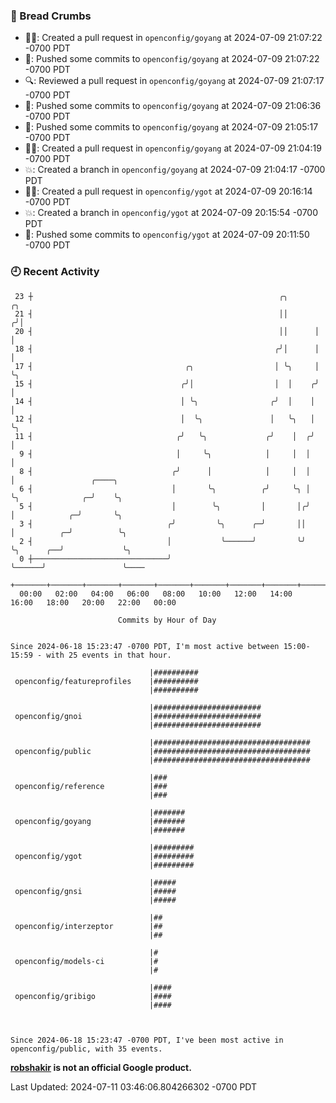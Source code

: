 ### 🍞 Bread Crumbs

 * ✍🏼: Created a pull request in `openconfig/goyang` at 2024-07-09 21:07:22 -0700 PDT
 * 🚢: Pushed some commits to `openconfig/goyang` at 2024-07-09 21:07:22 -0700 PDT
 * 🔍: Reviewed a pull request in  `openconfig/goyang` at 2024-07-09 21:07:17 -0700 PDT
 * 🚢: Pushed some commits to `openconfig/goyang` at 2024-07-09 21:06:36 -0700 PDT
 * 🚢: Pushed some commits to `openconfig/goyang` at 2024-07-09 21:05:17 -0700 PDT
 * ✍🏼: Created a pull request in `openconfig/goyang` at 2024-07-09 21:04:19 -0700 PDT
 * 💥: Created a branch in `openconfig/goyang` at 2024-07-09 21:04:17 -0700 PDT
 * ✍🏼: Created a pull request in `openconfig/ygot` at 2024-07-09 20:16:14 -0700 PDT
 * 💥: Created a branch in `openconfig/ygot` at 2024-07-09 20:15:54 -0700 PDT
 * 🚢: Pushed some commits to `openconfig/ygot` at 2024-07-09 20:11:50 -0700 PDT

### 🕘 Recent Activity
```
 23 ┼                                                       ╭╮       ╭╮
 21 ┤                                                       ││      ╭╯│
 20 ┤                                                       ││      │ │
 18 ┤                                                      ╭╯│      │ │
 17 ┤                                  ╭╮                  │ ╰╮     │ ╰╮
 15 ┤                                 ╭╯│                  │  │    ╭╯  │
 14 ┤                                 │ ╰╮                ╭╯  │    │   │
 12 ┤                                 │  ╰╮               │   ╰╮   │   ╰╮
 11 ┤                                ╭╯   ╰╮             ╭╯    │  ╭╯    │
  9 ┤                                │     ╰╮            │     │  │     │
  8 ┤                               ╭╯      │            │     │  │     │                 ╭────╮
  6 ┤                               │       ╰╮          ╭╯     ╰╮ │     ╰╮              ╭─╯    ╰╮
  5 ┤                               │        ╰╮         │       │╭╯      │            ╭─╯       ╰╮
  3 ┤                              ╭╯         ╰╮      ╭─╯       ││       │          ╭─╯          ╰╮
  2 ┤                              │           ╰──────╯         ╰╯       ╰╮      ╭──╯             ╰╮
  0 ┼──────────────────────────────╯                                      ╰──────╯                 ╰────
    +───────+───────+───────+───────+───────+───────+───────+───────+───────+───────+───────+───────+────
  00:00   02:00   04:00   06:00   08:00   10:00   12:00   14:00   16:00   18:00   20:00   22:00   00:00   

						Commits by Hour of Day


Since 2024-06-18 15:23:47 -0700 PDT, I'm most active between 15:00-15:59 - with 25 events in that hour.

```



```
                               |##########
 openconfig/featureprofiles    |##########
                               |##########

                               |########################
 openconfig/gnoi               |########################
                               |########################

                               |###################################
 openconfig/public             |###################################
                               |###################################

                               |###
 openconfig/reference          |###
                               |###

                               |#######
 openconfig/goyang             |#######
                               |#######

                               |#########
 openconfig/ygot               |#########
                               |#########

                               |#####
 openconfig/gnsi               |#####
                               |#####

                               |##
 openconfig/interzeptor        |##
                               |##

                               |#
 openconfig/models-ci          |#
                               |#

                               |####
 openconfig/gribigo            |####
                               |####



Since 2024-06-18 15:23:47 -0700 PDT, I've been most active in openconfig/public, with 35 events.

```
**[robshakir](mailto:robjs@google.com) is not an official Google product.**  


Last Updated: 2024-07-11 03:46:06.804266302 -0700 PDT
